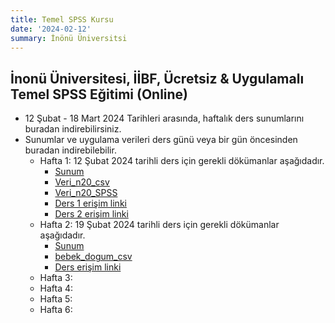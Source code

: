 ```yaml
---
title: Temel SPSS Kursu
date: '2024-02-12'
summary: İnönü Üniversitsi
---
```



## İnonü Üniversitesi, İİBF, Ücretsiz & Uygulamalı Temel SPSS Eğitimi (Online)
* 12 Şubat - 18 Mart 2024 Tarihleri arasında, haftalık ders sunumlarını buradan indirebilirsiniz.
* Sunumlar ve uygulama verileri ders günü veya bir gün öncesinden buradan indirebilebilir.
    * Hafta 1: 12 Şubat 2024 tarihli ders için gerekli dökümanlar aşağıdadır. 
    	* [Sunum](Presentation1.pdf)
    	* [Veri_n20_csv](veri_n20.csv)
	    * [Veri_n20_SPSS](veri_n20.sav)
	    * [Ders 1 erişim linki](https://drive.google.com/file/d/1jtnQiVN22a04edWJfHJhgZBJIUI3RcBJ/view?usp=sharing)
	    * [Ders 2 erişim linki](https://drive.google.com/file/d/19xHDcxsjsvKWK26MeYGUjU2oLRgTlGOK/view?usp=sharing)
    * Hafta 2: 19 Şubat 2024 tarihli ders için gerekli dökümanlar aşağıdadır.
      * [Sunum](Presentation2.pdf) 
      * [bebek_dogum_csv](bebek_dogum.csv)
      * [Ders erişim linki](https://drive.google.com/file/d/1cyctUmI984XLd4qvm1kfnqG1C3o16yDG/view?usp=sharing) 
    * Hafta 3: 
    * Hafta 4: 
    * Hafta 5: 
    * Hafta 6:

